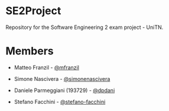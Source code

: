 # SE2Project

Repository for the Software Engineering 2 exam project - UniTN.

# Members

* Matteo Franzil - [@mfranzil](https://github.com/mfranzil/)

* Simone Nascivera - [@simonenascivera](https://github.com/SimoneNascivera)

* Daniele Parmeggiani (193729) - [@dpdani](https://github.com/dpdani)

* Stefano Facchini - [@stefano-facchini](https://github.com/stefano-facchini)

